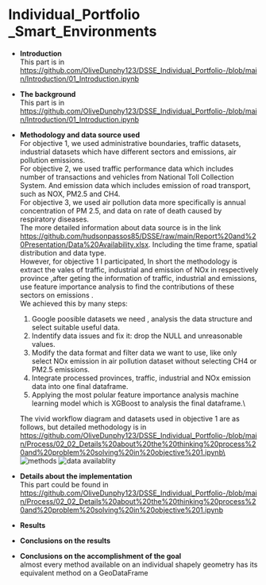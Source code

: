 # Individual_Portfolio _Smart_Environments
- **Introduction**\
This part is in https://github.com/OliveDunphy123/DSSE_Individual_Portfolio-/blob/main/Introduction/01_Introduction.ipynb
- **The background**\
 This part is in https://github.com/OliveDunphy123/DSSE_Individual_Portfolio-/blob/main/Introduction/01_Introduction.ipynb
- **Methodology and data source used**\
  For objective 1, we used administrative boundaries, traffic datasets, industrial datasets which have different sectors and emissions, air pollution emissions.\
  For objective 2, we used traffic performance data which includes number of transactions and vehicles from National Toll Collection System. And emission data which includes emission of road transport, such as NOX, PM2.5 and CH4.\
  For objective 3, we used air pollution data more specifically is annual concentration of PM 2.5, and data on rate of death caused by respiratory diseases.\
  The more detailed information about data source is in the link https://github.com/hudsonpassos85/DSSE/raw/main/Report%20and%20Presentation/Data%20Availability.xlsx. Including the time frame, spatial distribution and data type.\
  However, for objective 1 I participated, In  short the methodology is extract the vales of traffic, industrial and emission of NOx in respectively province ,after geting the information of traffic, industrial and emissions, use feature importance analysis to find the contributions of these sectors on emissions .\
  We achieved this by many steps:
  1. Google poosible datasets we need , analysis the data structure and select suitable useful data.
  2. Indentify data issues and fix it: drop the NULL and unreasonable values.
  3. Modify the data format and filter data we want to use, like only select NOx emission in air pollution dataset without selecting CH4 or PM2.5 emissions.
  4. Integrate processed provinces, traffic, industrial and NOx emission data into one final dataframe.
  5. Applying the most polular feature importance analysis machine learning model which is XGBoost to analysis the final dataframe.\
     
  The vivid workflow diagram and datasets used in objective 1 are as follows, but detailed methodology is in https://github.com/OliveDunphy123/DSSE_Individual_Portfolio-/blob/main/Process/02_02_Details%20about%20the%20thinking%20process%20and%20problem%20solving%20in%20objective%201.ipynb\
  ![methods](https://github.com/hudsonpassos85/DSSE/blob/main/images/figure01.jpg?raw=true)
  ![data availablity](https://github.com/hudsonpassos85/DSSE/blob/main/images/figure02.jpg?raw=true)

  
  
- **Details about the implementation**\
  This part could be found in https://github.com/OliveDunphy123/DSSE_Individual_Portfolio-/blob/main/Process/02_02_Details%20about%20the%20thinking%20process%20and%20problem%20solving%20in%20objective%201.ipynb
- **Results**
  
- **Conclusions on the results**
- **Conclusions on the accomplishment of the goal**\
  almost every method available on an individual shapely geometry has its equivalent method on a GeoDataFrame
